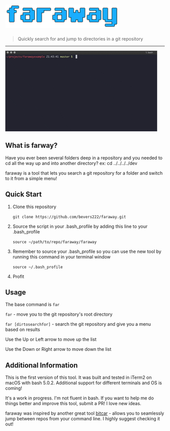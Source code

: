 # ![faraway](https://raw.githubusercontent.com/bevers222/faraway/master/resources/faraway.png)
> Quickly search for and jump to directories in a git repository

---

![faraway usage example](https://raw.githubusercontent.com/bevers222/faraway/master/resources/faraway.gif)


## What is farway?
Have you ever been several folders deep in a repository and you needed to cd all the way up and into another directory? ex: cd ../../../../dev

faraway is a tool that lets you search a git repository for a folder and switch to it from a simple menu!

## Quick Start
1. Clone this repository

    `git clone https://github.com/bevers222/faraway.git`
2. Source the script in your .bash_profile by adding this line to your .bash_profile

    `source ~/path/to/repo/faraway/faraway`

3. Remember to source your .bash_profile so you can use the new tool by running this command in your terminal window

    `source ~/.bash_profile`

4. Profit

## Usage
The base command is `far`

`far` - move you to the git repository's root directory

`far [dirtosearchfor]` - search the git repository and give you a menu based on results

Use the Up or Left arrow to move up the list

Use the Down or Right arrow to move down the list

## Additional Information
This is the first version of this tool. It was built and tested in iTerm2 on macOS with bash 5.0.2. Additional support for different terminals and OS is coming! 

It's a work in progress. I'm not fluent in bash. If you want to help me do things better and improve this tool, submit a PR! I love new ideas.

faraway was inspired by another great tool [bitcar](https://github.com/carsdotcom/bitcar) - allows you to seamlessly jump between repos from your command line. I highly suggest checking it out!

    
